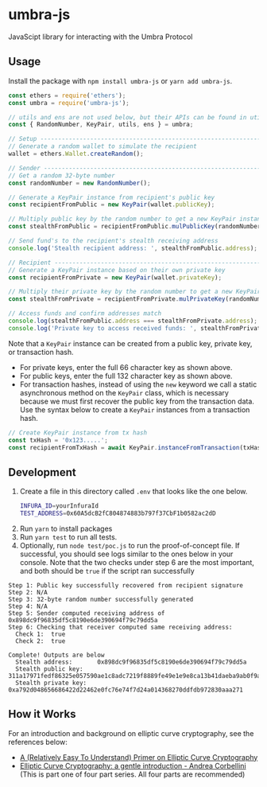 # umbra-js

JavaScipt library for interacting with the Umbra Protocol

## Usage

Install the package with `npm install umbra-js` or `yarn add umbra-js`.

```javascript
const ethers = require('ethers');
const umbra = require('umbra-js');

// utils and ens are not used below, but their APIs can be found in utils.js and ens.js
const { RandomNumber, KeyPair, utils, ens } = umbra;

// Setup ----------------------------------------------------------------------
// Generate a random wallet to simulate the recipient
wallet = ethers.Wallet.createRandom();

// Sender ---------------------------------------------------------------------
// Get a random 32-byte number
const randomNumber = new RandomNumber();

// Generate a KeyPair instance from recipient's public key
const recipientFromPublic = new KeyPair(wallet.publicKey);

// Multiply public key by the random number to get a new KeyPair instance
const stealthFromPublic = recipientFromPublic.mulPublicKey(randomNumber);

// Send fund's to the recipient's stealth receiving address
console.log('Stealth recipient address: ', stealthFromPublic.address);

// Recipient ------------------------------------------------------------------
// Generate a KeyPair instance based on their own private key
const recipientFromPrivate = new KeyPair(wallet.privateKey);

// Multiply their private key by the random number to get a new KeyPair instance
const stealthFromPrivate = recipientFromPrivate.mulPrivateKey(randomNumber);

// Access funds and confirm addresses match
console.log(stealthFromPublic.address === stealthFromPrivate.address); // true
console.log('Private key to access received funds: ', stealthFromPrivate.privateKeyHex);
```

Note that a `KeyPair` instance can be created from a public key, private key, or
transaction hash.

- For private keys, enter the full 66 character key as shown above.
- For public keys, enter the full 132 character key as shown above.
- For transaction hashes, instead of using the `new` keyword we call a static
  asynchronous method on the `KeyPair` class, which is necessary because
  we must first recover the public key from the transaction data. Use the syntax
  below to create a `KeyPair` instances from a transaction hash.

```javascript
// Create KeyPair instance from tx hash
const txHash = '0x123.....';
const recipientFromTxHash = await KeyPair.instanceFromTransaction(txHash, provider);
```

## Development

1. Create a file in this directory called `.env` that looks like the one below.
   ```bash
   INFURA_ID=yourInfuraId
   TEST_ADDRESS=0x60A5dcB2fC804874883b797f37CbF1b0582ac2dD
   ```
2. Run `yarn` to install packages
3. Run `yarn test` to run all tests.
4. Optionally, run `node test/poc.js` to run the proof-of-concept file. If successful, you should see logs similar to the ones below in your console. Note that the two checks under step 6 are the most important, and both should be `true` if the script ran successfully

```text
Step 1: Public key successfully recovered from recipient signature
Step 2: N/A
Step 3: 32-byte random number successfully generated
Step 4: N/A
Step 5: Sender computed receiving address of  0x898dc9f96835df5c8190e6de390694f79c79dd5a
Step 6: Checking that receiver computed same receiving address:
  Check 1:  true
  Check 2:  true

Complete! Outputs are below
  Stealth address:       0x898dc9f96835df5c8190e6de390694f79c79dd5a
  Stealth public key:    311a17971fedf86325e057590ae1c8adc7219f8889fe49e1e9e8ca13b41daeba9ab0f9ad59ce19c23c24d86186eecc187f24422ba1d9bb897228ceac76fafef7
  Stealth private key:   0xa792d048656686422d22462e0fc76e74f7d24a014368270ddfdb972830aaa271
```

## How it Works

For an introduction and background on elliptic curve cryptography, see the references below:

- [A (Relatively Easy To Understand) Primer on Elliptic Curve Cryptography](https://blog.cloudflare.com/a-relatively-easy-to-understand-primer-on-elliptic-curve-cryptography/)
- [Elliptic Curve Cryptography: a gentle introduction - Andrea Corbellini](https://andrea.corbellini.name/2015/05/17/elliptic-curve-cryptography-a-gentle-introduction/) (This is part one of four part series. All four parts are recommended)
